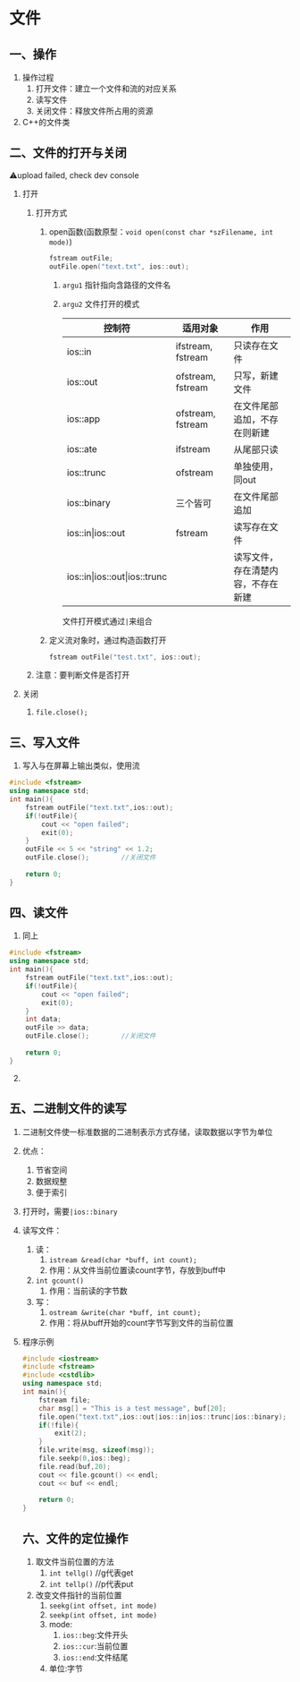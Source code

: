 # 文件

## 一、操作

1. 操作过程
   1. 打开文件：建立一个文件和流的对应关系
   2. 读写文件
   3. 关闭文件：释放文件所占用的资源
2. C++的文件类

## 二、文件的打开与关闭
⚠️upload failed, check dev console

1. 打开

   1. 打开方式

      1. open函数(函数原型：`void open(const char *szFilename, int mode)`)

         ```c++
         fstream outFile;
         outFile.open("text.txt", ios::out);
         ```
      
         
      
         1. `argu1` 指针指向含路径的文件名
      
         2. `argu2` 文件打开的模式
      
            | 控制符                        | 适用对象          | 作用                               |
            | ----------------------------- | ----------------- | ---------------------------------- |
            | ios::in                       | ifstream, fstream | 只读存在文件                       |
            | ios::out                      | ofstream, fstream | 只写，新建文件                     |
            | ios::app                      | ofstream, fstream | 在文件尾部追加，不存在则新建       |
            | ios::ate                      | ifstream          | 从尾部只读                         |
            | ios::trunc                    | ofstream          | 单独使用，同out                    |
            | ios::binary                   | 三个皆可          | 在文件尾部追加                     |
            | ios::in\|ios::out             | fstream           | 读写存在文件                       |
            | ios::in\|ios::out\|ios::trunc |                   | 读写文件，存在清楚内容，不存在新建 |
      
            文件打开模式通过`|`来组合
      
      2. 定义流对象时，通过构造函数打开
      
         ```c++
         fstream outFile("test.txt", ios::out);
         ```
      
   2. 注意：要判断文件是否打开
   
2. 关闭

   1. `file.close();`

## 三、写入文件

1. 写入与在屏幕上输出类似，使用流

```c++
#include <fstream>
using namespace std;
int main(){
    fstream outFile("text.txt",ios::out);
    if(!outFile){
        cout << "open failed";
        exit(0);
    }
    outFile << 5 << "string" << 1.2;
    outFile.close();		//关闭文件
    
    return 0;
}
```

## 四、读文件

1. 同上

```c++
#include <fstream>
using namespace std;
int main(){
    fstream outFile("text.txt",ios::out);
    if(!outFile){
        cout << "open failed";
        exit(0);
    }
    int data;
    outFile >> data;
    outFile.close();		//关闭文件
    
    return 0;
}
```

2. 

## 五、二进制文件的读写

1. 二进制文件使一标准数据的二进制表示方式存储，读取数据以字节为单位

2. 优点：

   1. 节省空间
   2. 数据规整
   3. 便于索引

3. 打开时，需要`|ios::binary`

4. 读写文件：

   1. 读：
      1. `istream &read(char *buff, int count);`
      2. 作用：从文件当前位置读count字节，存放到buff中
   2. `int gcount()`
      1. 作用：当前读的字节数
   3. 写：
      1. `ostream &write(char *buff, int count);`
      2. 作用：将从buff开始的count字节写到文件的当前位置

5. 程序示例

   ```c++
   #include <iostream>
   #include <fstream>
   #include <cstdlib>
   using namespace std;
   int main(){
       fstream file;
       char msg[] = "This is a test message", buf[20];
       file.open("text.txt",ios::out|ios::in|ios::trunc|ios::binary);
       if(!file){
           exit(2);
       }
       file.write(msg, sizeof(msg));
       file.seekp(0,ios::beg);
       file.read(buf,20);
       cout << file.gcount() << endl;
       cout << buf << endl;
       
       return 0;
   }
   ```
   
   
   
   ## 六、文件的定位操作
   
   1. 取文件当前位置的方法
      1. `int tellg()`		//g代表get
      2. `int tellp()`        //p代表put
   2. 改变文件指针的当前位置
      1. `seekg(int offset, int mode)`
      2. `seekp(int offset, int mode)`
      3. mode:
         1. `ios::beg`:文件开头
         2. `ios::cur`:当前位置
         3. `ios::end`:文件结尾
      4. 单位:字节